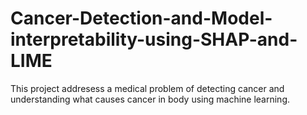 # Cancer-Detection-and-Model-interpretability-using-SHAP-and-LIME
This project addresess a medical problem of detecting cancer and understanding what causes cancer in body using machine learning.
